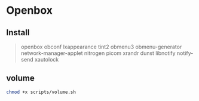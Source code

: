 # Openbox

## Install
> openbox obconf lxappearance tint2 obmenu3 obmenu-generator
> network-manager-applet nitrogen picom xrandr dunst libnotify notify-send xautolock  

## volume
```sh
chmod +x scripts/volume.sh
```

